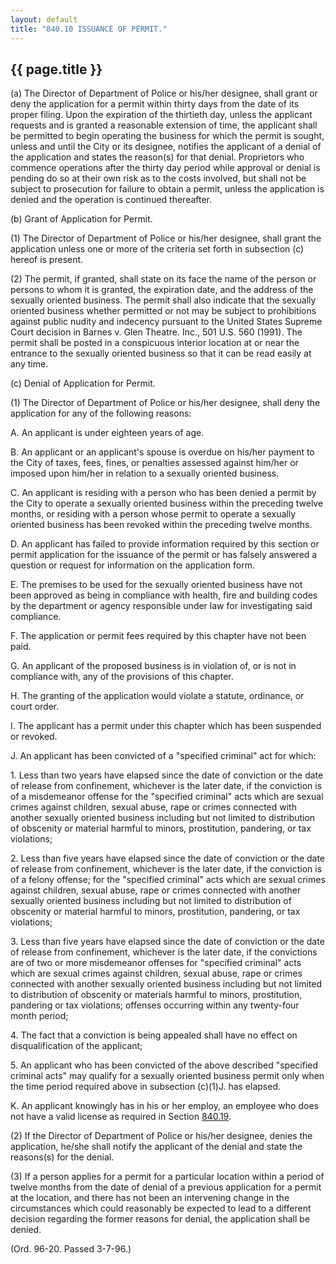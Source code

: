 ```yaml
---
layout: default 
title: "840.10 ISSUANCE OF PERMIT."
---
```


{{ page.title }}
----------------

​(a) The Director of Department of Police or his/her designee, shall
grant or deny the application for a permit within thirty days from the
date of its proper filing. Upon the expiration of the thirtieth day,
unless the applicant requests and is granted a reasonable extension of
time, the applicant shall be permitted to begin operating the business
for which the permit is sought, unless and until the City or its
designee, notifies the applicant of a denial of the application and
states the reason(s) for that denial. Proprietors who commence
operations after the thirty day period while approval or denial is
pending do so at their own risk as to the costs involved, but shall not
be subject to prosecution for failure to obtain a permit, unless the
application is denied and the operation is continued thereafter.

​(b) Grant of Application for Permit.

​(1) The Director of Department of Police or his/her designee, shall
grant the application unless one or more of the criteria set forth in
subsection (c) hereof is present.

​(2) The permit, if granted, shall state on its face the name of the
person or persons to whom it is granted, the expiration date, and the
address of the sexually oriented business. The permit shall also
indicate that the sexually oriented business whether permitted or not
may be subject to prohibitions against public nudity and indecency
pursuant to the United States Supreme Court decision in Barnes v. Glen
Theatre. Inc., 501 U.S. 560 (1991). The permit shall be posted in a
conspicuous interior location at or near the entrance to the sexually
oriented business so that it can be read easily at any time.

​(c) Denial of Application for Permit.

​(1) The Director of Department of Police or his/her designee, shall
deny the application for any of the following reasons:

A. An applicant is under eighteen years of age.

B. An applicant or an applicant's spouse is overdue on his/her payment
to the City of taxes, fees, fines, or penalties assessed against him/her
or imposed upon him/her in relation to a sexually oriented business.

C. An applicant is residing with a person who has been denied a permit
by the City to operate a sexually oriented business within the preceding
twelve months, or residing with a person whose permit to operate a
sexually oriented business has been revoked within the preceding twelve
months.

D. An applicant has failed to provide information required by this
section or permit application for the issuance of the permit or has
falsely answered a question or request for information on the
application form.

E. The premises to be used for the sexually oriented business have not
been approved as being in compliance with health, fire and building
codes by the department or agency responsible under law for
investigating said compliance.

F. The application or permit fees required by this chapter have not been
paid.

G. An applicant of the proposed business is in violation of, or is not
in compliance with, any of the provisions of this chapter.

H. The granting of the application would violate a statute, ordinance,
or court order.

I. The applicant has a permit under this chapter which has been
suspended or revoked.

J. An applicant has been convicted of a "specified criminal" act for
which:

​1. Less than two years have elapsed since the date of conviction or the
date of release from confinement, whichever is the later date, if the
conviction is of a misdemeanor offense for the "specified criminal" acts
which are sexual crimes against children, sexual abuse, rape or crimes
connected with another sexually oriented business including but not
limited to distribution of obscenity or material harmful to minors,
prostitution, pandering, or tax violations;

​2. Less than five years have elapsed since the date of conviction or
the date of release from confinement, whichever is the later date, if
the conviction is of a felony offense; for the "specified criminal" acts
which are sexual crimes against children, sexual abuse, rape or crimes
connected with another sexually oriented business including but not
limited to distribution of obscenity or material harmful to minors,
prostitution, pandering, or tax violations;

​3. Less than five years have elapsed since the date of conviction or
the date of release from confinement, whichever is the later date, if
the convictions are of two or more misdemeanor offenses for "specified
criminal" acts which are sexual crimes against children, sexual abuse,
rape or crimes connected with another sexually oriented business
including but not limited to distribution of obscenity or materials
harmful to minors, prostitution, pandering or tax violations; offenses
occurring within any twenty-four month period;

​4. The fact that a conviction is being appealed shall have no effect on
disqualification of the applicant;

​5. An applicant who has been convicted of the above described
"specified criminal acts" may qualify for a sexually oriented business
permit only when the time period required above in subsection (c)(1)J.
has elapsed.

K. An applicant knowingly has in his or her employ, an employee who does
not have a valid license as required in Section [840.19](3d74fb10.html).

​(2) If the Director of Department of Police or his/her designee, denies
the application, he/she shall notify the applicant of the denial and
state the reasons(s) for the denial.

​(3) If a person applies for a permit for a particular location within a
period of twelve months from the date of denial of a previous
application for a permit at the location, and there has not been an
intervening change in the circumstances which could reasonably be
expected to lead to a different decision regarding the former reasons
for denial, the application shall be denied.

(Ord. 96-20. Passed 3-7-96.)
